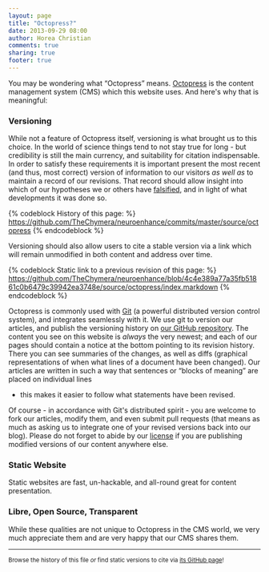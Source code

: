 ```yaml
---
layout: page
title: "Octopress?"
date: 2013-09-29 08:00
author: Horea Christian
comments: true
sharing: true
footer: true
---
```


You may be wondering what “Octopress” means. [Octopress](http://octopress.org/) is the content management system (CMS) which this website uses. And here's why that is meaningful:

### Versioning
While not a feature of Octopress itself, versioning is what brought us to this choice.
In the world of science things tend to not stay true for long - but credibility is still the main currency, and suitability for citation indispensable.
In order to satisfy these requirements it is important present the most recent (and thus, most correct) version of information to our visitors *as well as* to maintain a record of our revisions.
That record should allow insight into which of our hypotheses we or others have [falsified](http://en.wikipedia.org/wiki/Falsify), and in light of what developments it was done so.

{% codeblock History of this page: %}
https://github.com/TheChymera/neuroenhance/commits/master/source/octopress
{% endcodeblock %}

Versioning should also allow users to cite a stable version via a link which will remain unmodified in both content and address over time.

{% codeblock Static link to a previous revision of this page: %}
https://github.com/TheChymera/neuroenhance/blob/4c4e389a77a35fb51861c0b6479c39942ea3748e/source/octopress/index.markdown
{% endcodeblock %}

Octopress is commonly used with [Git](http://git-scm.com/) (a powerful distributed version control system), and integrates seamlessly with it.
We use git to version our articles, and publish the versioning history on [our GitHub repository](https://github.com/TheChymera/neuroenhance).
The content you see on this website is *always* the very newest; and each of our pages should contain a notice at the bottom pointing to its revision history.
There you can see summaries of the changes, as well as diffs (graphical representations of when what lines of a document have been changed).
Our articles are written in such a way that sentences or “blocks of meaning” are placed on individual lines 
- this makes it easier to follow what statements have been revised.

Of course - in accordance with Git's distributed spirit - you are welcome to fork our articles, modify them, and even submit pull requests
(that means as much as asking us to integrate one of your revised versions back into our blog).
Please do not forget to abide by our [license](http://creativecommons.org/licenses/by-sa/3.0/) if you are publishing modified versions of our content anywhere else.

### Static Website
Static websites are fast, un-hackable, and all-round great for content presentation.

### Libre, Open Source, Transparent
While these qualities are not unique to Octopress in the CMS world, we very much appreciate them and are very happy that our CMS shares them.

---
<sup>Browse the history of this file *or* find static versions to cite via [its GitHub page](https://github.com/TheChymera/neuroenhance/blob/master/source/octopress/index.markdown)!</sup>
